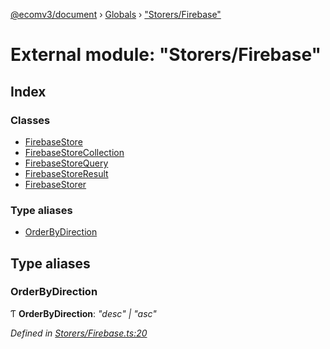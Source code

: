 [@ecomv3/document](../README.md) › [Globals](../globals.md) › ["Storers/Firebase"](_storers_firebase_.md)

# External module: "Storers/Firebase"

## Index

### Classes

* [FirebaseStore](../classes/_storers_firebase_.firebasestore.md)
* [FirebaseStoreCollection](../classes/_storers_firebase_.firebasestorecollection.md)
* [FirebaseStoreQuery](../classes/_storers_firebase_.firebasestorequery.md)
* [FirebaseStoreResult](../classes/_storers_firebase_.firebasestoreresult.md)
* [FirebaseStorer](../classes/_storers_firebase_.firebasestorer.md)

### Type aliases

* [OrderByDirection](_storers_firebase_.md#orderbydirection)

## Type aliases

###  OrderByDirection

Ƭ **OrderByDirection**: *"desc" | "asc"*

*Defined in [Storers/Firebase.ts:20](https://github.com/davidtai/ecom3/blob/bf442b9/packages/document/src/Storers/Firebase.ts#L20)*
